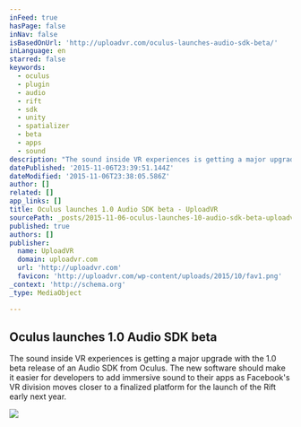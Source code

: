 ```yaml
---
inFeed: true
hasPage: false
inNav: false
isBasedOnUrl: 'http://uploadvr.com/oculus-launches-audio-sdk-beta/'
inLanguage: en
starred: false
keywords:
  - oculus
  - plugin
  - audio
  - rift
  - sdk
  - unity
  - spatializer
  - beta
  - apps
  - sound
description: "The sound inside VR experiences is getting a major upgrade with the 1.0 beta release of an Audio SDK from Oculus. The new software should make it easier for developers to add immersive sound to their apps as Facebook's VR division moves closer to a finalized platform for the launch of the Rift early next year."
datePublished: '2015-11-06T23:39:51.144Z'
dateModified: '2015-11-06T23:38:05.586Z'
author: []
related: []
app_links: []
title: Oculus launches 1.0 Audio SDK beta - UploadVR
sourcePath: _posts/2015-11-06-oculus-launches-10-audio-sdk-beta-uploadvr.md
published: true
authors: []
publisher:
  name: UploadVR
  domain: uploadvr.com
  url: 'http://uploadvr.com'
  favicon: 'http://uploadvr.com/wp-content/uploads/2015/10/fav1.png'
_context: 'http://schema.org'
_type: MediaObject

---
```

<article style=""><h1>Oculus launches 1.0 Audio SDK beta</h1><p>The sound inside VR experiences is getting a major upgrade with the 1.0 beta release of an Audio SDK from Oculus. The new software should make it easier for developers to add immersive sound to their apps as Facebook's VR division moves closer to a finalized platform for the launch of the Rift early next year.</p><img src="http://uploadvr.com/wp-content/uploads/2015/11/audio.jpg" /></article>
